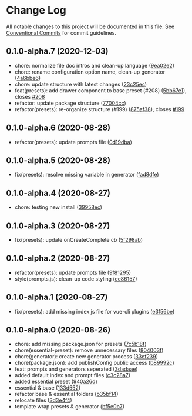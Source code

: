 # Change Log

All notable changes to this project will be documented in this file.
See [Conventional Commits](https://conventionalcommits.org) for commit guidelines.

## 0.1.0-alpha.7 (2020-12-03)

* chore: normalize file doc intros and clean-up language ([9ea02e2](https://github.com/vuetifyjs/vue-cli-plugins/commit/9ea02e2))
* chore: rename configuration option name, clean-up generator ([4a6bbe6](https://github.com/vuetifyjs/vue-cli-plugins/commit/4a6bbe6))
* chore: update structure with latest changes ([23c25ec](https://github.com/vuetifyjs/vue-cli-plugins/commit/23c25ec))
* feat(presets): add drawer component to base preset (#208) ([5bb67e1](https://github.com/vuetifyjs/vue-cli-plugins/commit/5bb67e1)), closes [#208](https://github.com/vuetifyjs/vue-cli-plugins/issues/208)
* refactor: update package structure ([77004cc](https://github.com/vuetifyjs/vue-cli-plugins/commit/77004cc))
* refactor(presets): re-organize structure (#199) ([875af38](https://github.com/vuetifyjs/vue-cli-plugins/commit/875af38)), closes [#199](https://github.com/vuetifyjs/vue-cli-plugins/issues/199)





## 0.1.0-alpha.6 (2020-08-28)

* refactor(presets): update prompts file ([0d19dba](https://github.com/vuetifyjs/vue-cli-plugins/commit/0d19dba))





## 0.1.0-alpha.5 (2020-08-28)

* fix(presets): resolve missing variable in generator ([fad8dfe](https://github.com/vuetifyjs/vue-cli-plugins/commit/fad8dfe))





## 0.1.0-alpha.4 (2020-08-27)

* chore: testing new install ([39958ec](https://github.com/vuetifyjs/vue-cli-plugins/commit/39958ec))





## 0.1.0-alpha.3 (2020-08-27)

* fix(presets): update onCreateComplete cb ([5f298ab](https://github.com/vuetifyjs/vue-cli-plugins/commit/5f298ab))





## 0.1.0-alpha.2 (2020-08-27)

* refactor(presets): update prompts file ([9f81295](https://github.com/vuetifyjs/vue-cli-plugins/commit/9f81295))
* style(prompts.js): clean-up code styling ([ee86157](https://github.com/vuetifyjs/vue-cli-plugins/commit/ee86157))





## 0.1.0-alpha.1 (2020-08-27)

* fix(presets): add missing index.js file for vue-cli plugins ([e3f56be](https://github.com/vuetifyjs/vue-cli-plugins/commit/e3f56be))





## 0.1.0-alpha.0 (2020-08-26)

* chore: add missing package.json for presets ([7c5b18f](https://github.com/vuetifyjs/vue-cli-plugins/commit/7c5b18f))
* chore(essential-preset): remove unnecessary files ([804003f](https://github.com/vuetifyjs/vue-cli-plugins/commit/804003f))
* chore(generator): create new generator process ([33ef239](https://github.com/vuetifyjs/vue-cli-plugins/commit/33ef239))
* chore(package.json): add publishConfig public access ([b89992c](https://github.com/vuetifyjs/vue-cli-plugins/commit/b89992c))
* feat: prompts and generators seperated ([3dadaae](https://github.com/vuetifyjs/vue-cli-plugins/commit/3dadaae))
* added default index and prompt files ([c3c28a7](https://github.com/vuetifyjs/vue-cli-plugins/commit/c3c28a7))
* added essential preset ([940a26d](https://github.com/vuetifyjs/vue-cli-plugins/commit/940a26d))
* essential & base ([133d552](https://github.com/vuetifyjs/vue-cli-plugins/commit/133d552))
* refactor base & essential folders ([b35bf14](https://github.com/vuetifyjs/vue-cli-plugins/commit/b35bf14))
* relocate files ([3d3e4f4](https://github.com/vuetifyjs/vue-cli-plugins/commit/3d3e4f4))
* template wrap presets & generator ([bf5e0b7](https://github.com/vuetifyjs/vue-cli-plugins/commit/bf5e0b7))
